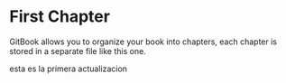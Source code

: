 # First Chapter

GitBook allows you to organize your book into chapters, each chapter is stored in a separate file like this one.



esta es la primera actualizacion

